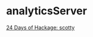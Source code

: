 # analyticsServer


[24 Days of Hackage: scotty](https://ocharles.org.uk/blog/posts/2013-12-05-24-days-of-hackage-scotty.html)